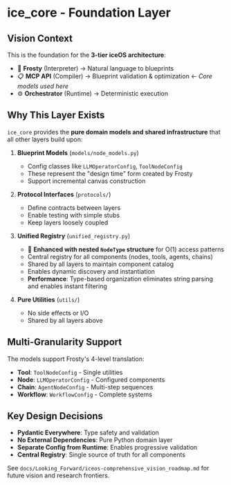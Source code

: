 # ice_core - Foundation Layer

## Vision Context

This is the foundation for the **3-tier iceOS architecture**:
- 🧊 **Frosty** (Interpreter) → Natural language to blueprints
- 📋 **MCP API** (Compiler) → Blueprint validation & optimization ← *Core models used here*
- ⚙️ **Orchestrator** (Runtime) → Deterministic execution

## Why This Layer Exists

`ice_core` provides the **pure domain models and shared infrastructure** that all other layers build upon:

1. **Blueprint Models** (`models/node_models.py`)
   - Config classes like `LLMOperatorConfig`, `ToolNodeConfig`
   - These represent the "design time" form created by Frosty
   - Support incremental canvas construction

2. **Protocol Interfaces** (`protocols/`)
   - Define contracts between layers
   - Enable testing with simple stubs
   - Keep layers loosely coupled

3. **Unified Registry** (`unified_registry.py`)
   - 🚀 **Enhanced with nested `NodeType` structure** for O(1) access patterns
   - Central registry for all components (nodes, tools, agents, chains)
   - Shared by all layers to maintain component catalog
   - Enables dynamic discovery and instantiation
   - **Performance**: Type-based organization eliminates string parsing and enables instant filtering

4. **Pure Utilities** (`utils/`)
   - No side effects or I/O
   - Shared by all layers above

## Multi-Granularity Support

The models support Frosty's 4-level translation:
- **Tool**: `ToolNodeConfig` - Single utilities
- **Node**: `LLMOperatorConfig` - Configured components  
- **Chain**: `AgentNodeConfig` - Multi-step sequences
- **Workflow**: `WorkflowConfig` - Complete systems

## Key Design Decisions

- **Pydantic Everywhere**: Type safety and validation
- **No External Dependencies**: Pure Python domain layer
- **Separate Config from Runtime**: Enables progressive validation
- **Central Registry**: Single source of truth for all components

See `docs/Looking_Forward/iceos-comprehensive_vision_roadmap.md` for future vision and research frontiers. 